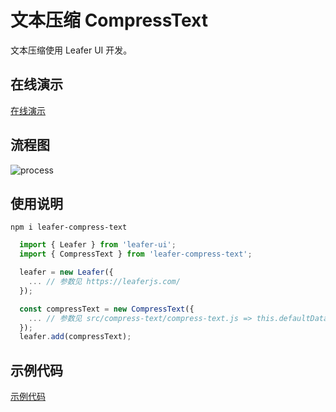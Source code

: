 # 文本压缩 CompressText

文本压缩使用 Leafer UI 开发。

## 在线演示

[在线演示](https://kooriookami.github.io/compress-text/)

## 流程图
![process](https://github.com/kooriookami/leafer-compress-text/raw/master/process.png)

## 使用说明

```npm i leafer-compress-text```

```js
  import { Leafer } from 'leafer-ui';
  import { CompressText } from 'leafer-compress-text';

  leafer = new Leafer({
    ... // 参数见 https://leaferjs.com/
  });

  const compressText = new CompressText({
    ... // 参数见 src/compress-text/compress-text.js => this.defaultData
  });
  leafer.add(compressText);
```

## 示例代码

[示例代码](src/components/CompressText.vue)
